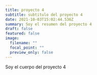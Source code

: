 ```yaml
---
title: proyecto 4
subtitle: subtitulo del proyecto 4
date: 2021-10-03T15:02:44.536Z
summary: Soy el resumen del proyecto 4
draft: false
featured: false
image:
  filename: ""
  focal_point: ""
  preview_only: false
---
```

Soy el cuerpo del proyecto 4